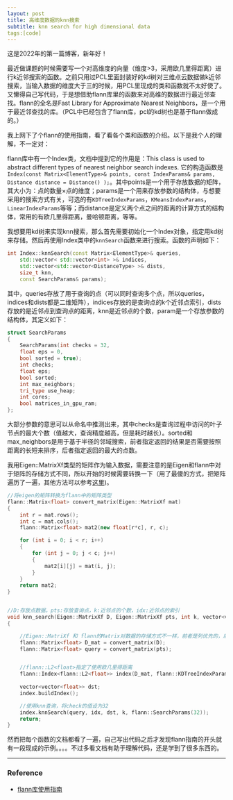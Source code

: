 ```yaml
---
layout: post
title: 高维度数据的knn搜索
subtitle: knn search for high dimensional data
tags:[code]
---
```

这是2022年的第一篇博客，新年好！

最近做课题的时候需要写一个对高维度的向量（维度>3，采用欧几里得距离）进行k近邻搜索的函数。之前只用过PCL里面封装好的kd树对三维点云数据做k近邻搜索，当输入数据的维度大于三的时候，用PCL里现成的类和函数就不太好使了。又懒得自己写代码，于是想借助flann库里的函数来对高维的数据进行最近邻查找。flann的全名是Fast Library for Approximate Nearest Neighbors，是一个用于最近邻查找的库。（PCL中已经包含了flann库，pcl的kd树也是基于flann做成的。）

我上网下了个flann的使用指南，看了看各个类和函数的介绍。以下是我个人的理解，不一定对：

flann库中有一个Index类，文档中提到它的作用是：This class is used to abstract different types of nearest neighbor search indexes. 它的构造函数是`Index(const Matrix<ElementType>& points, const IndexParams& params, Distance distance = Distance() );`。其中points是一个用于存放数据的矩阵，其大小为：点的数量×点的维度；params是一个用来存放参数的结构体，与想要采用的搜索方式有关，可选的有`KDTreeIndexParams`，`KMeansIndexParams`，`LinearIndexParams`等等；而distance是定义两个点之间的距离的计算方式的结构体，常用的有欧几里得距离，曼哈顿距离，等等。

我想要用kd树来实现knn搜索，那么首先需要初始化一个Index对象，指定用kd树来存储。然后再使用Index类中的`knnSearch`函数来进行搜索。函数的声明如下：

```c++
int Index::knnSearch(const Matrix<ElementType>& queries, 
	std::vector< std::vector<int> >& indices, 
	std::vector<std::vector<DistanceType> >& dists, 
	size_t knn,
	const SearchParams& params);
```

其中，queries存放了用于查询的点（可以同时查询多个点，所以queries，indices和dists都是二维矩阵），indices存放的是查询点的k个近邻点索引，dists存放的是近邻点到查询点的距离，knn是近邻点的个数，param是一个存放参数的结构体，其定义如下：

```c++
struct SearchParams
{
	SearchParams(int checks = 32,
	float eps = 0,
	bool sorted = true);
	int checks;
	float eps;
	bool sorted;
	int max_neighbors;
	tri_type use_heap;
	int cores;
	bool matrices_in_gpu_ram;
};
```

大部分参数的意思可以从命名中推测出来，其中checks是查询过程中访问的叶子节点的最大个数（值越大，查询精度越高，但是耗时越长）。sorted和max_neighbors是用于基于半径的邻域搜索，前者指定返回的结果是否需要按照距离的长短来排序，后者指定返回的最大的点数。

我用Eigen::MatrixXf类型的矩阵作为输入数据，需要注意的是Eigen和flann中对于矩阵的存储方式不同，所以开始的时候需要转换一下（用了最傻的方式，把矩阵遍历了一遍，其他方法可以参考[这里](https://stackoverflow.com/questions/13465890/eigenmatrixxd-to-flannmatrixdouble-conversion))。

```c++
//将eigen的矩阵转换为flann中的矩阵类型
flann::Matrix<float> convert_matrix(Eigen::MatrixXf mat)
{
	int r = mat.rows();
	int c = mat.cols();
	flann::Matrix<float> mat2(new float[r*c], r, c);

	for (int i = 0; i < r; i++)
	{
		for (int j = 0; j < c; j++)
		{
			mat2[i][j] = mat(i, j);
		}
	}
	return mat2;
}


//D:存放点数据，pts:存放查询点，k:近邻点的个数，idx:近邻点的索引
void knn_search(Eigen::MatrixXf D, Eigen::MatrixXf pts, int k, vector<vector<int>>& idx)
{

	//Eigen::MatriXf 和 flann的Matrix对数据的存储方式不一样，前者是列优先的，后者是行优先的
	flann::Matrix<float> D_mat = convert_matrix(D);
	flann::Matrix<float> query = convert_matrix(pts);


	//flann::L2<float>指定了使用欧几里得距离
	flann::Index<flann::L2<float>> index(D_mat, flann::KDTreeIndexParams());
	
	vector<vector<float>> dst;
	index.buildIndex();

	//使用knn查询，将check的值设为32
	index.knnSearch(query, idx, dst, k, flann::SearchParams(32));
	return;
}
```


然而把每个函数的文档都看了一遍，自己写出代码之后才发现flann指南的开头就有一段现成的示例。。。。不过多看文档有助于理解代码，还是学到了很多东西的。



-----
### Reference

- [flann库使用指南](https://www.fit.vutbr.cz/~ibarina/pub/VGE/reading/flann_manual-1.6.pdf)